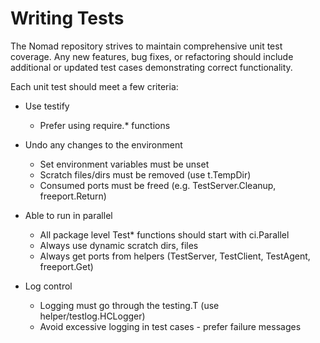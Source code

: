 # Writing Tests

The Nomad repository strives to maintain comprehensive unit test coverage. Any new
features, bug fixes, or refactoring should include additional or updated test cases
demonstrating correct functionality.

Each unit test should meet a few criteria:

- Use testify
  - Prefer using require.* functions

- Undo any changes to the environment
  - Set environment variables must be unset
  - Scratch files/dirs must be removed (use t.TempDir)
  - Consumed ports must be freed (e.g. TestServer.Cleanup, freeport.Return)

- Able to run in parallel
  - All package level Test* functions should start with ci.Parallel
  - Always use dynamic scratch dirs, files
  - Always get ports from helpers (TestServer, TestClient, TestAgent, freeport.Get)

- Log control
  - Logging must go through the testing.T (use helper/testlog.HCLogger)
  - Avoid excessive logging in test cases - prefer failure messages